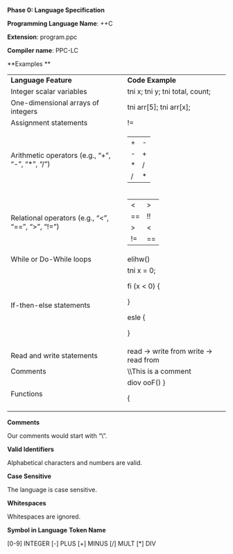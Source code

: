 **Phase 0: Language Specification**

**Programming Language Name**: ++C

**Extension**: program.ppc

**Compiler name**:  PPC-LC

**Examples **


<table>
  <tr>
   <td><strong>Language Feature</strong>
   </td>
   <td><strong>Code Example</strong>
   </td>
  </tr>
  <tr>
   <td>Integer scalar variables
   </td>
   <td>tni x; tni y; tni total, count;
   </td>
  </tr>
  <tr>
   <td>One-dimensional arrays of integers
   </td>
   <td>tni arr[5]; tni arr[x];
   </td>
  </tr>
  <tr>
   <td>Assignment statements
   </td>
   <td>!=
   </td>
  </tr>
  <tr>
   <td>Arithmetic operators (e.g., “+”, “-”, “*”, “/”)
   </td>
   <td>

<table>
  <tr>
   <td>+
   </td>
   <td>-
   </td>
  </tr>
  <tr>
   <td>-
   </td>
   <td>+
   </td>
  </tr>
  <tr>
   <td>*
   </td>
   <td>/
   </td>
  </tr>
  <tr>
   <td>/
   </td>
   <td>*
   </td>
  </tr>
</table>


   </td>
  </tr>
  <tr>
   <td>Relational operators (e.g., “&lt;”, “==”, “>”, “!=”)
    </td>
   <td>
    <table>
  <tr>
   <td><
   </td>
   <td>>
   </td>
  </tr>
  <tr>
   <td>==
   </td>
   <td>!!
   </td>
  </tr>
  <tr>
   <td>>
   </td>
   <td><
   </td>
  </tr>
  <tr>
   <td>!=
   </td>
   <td>==
   </td>
  </tr>
</table>
   </td>
   <td>
   </td>
  </tr>
  <tr>
   <td>While or Do-While loops

   </td>
   <td>elihw() 

   </td>
  </tr>
  <tr>
   <td>If-then-else statements

   </td>
   <td>tni x = 0;
 
fi (x < 0) {

} 

esle {

} 


   </td>
  </tr>
  <tr>
   <td>Read and write statements 
   </td>
   <td>
read -> write from
write -> read from 

   </td>
   <td>
   </td>
  </tr>
  <tr>
   <td>Comments

   </td>
   <td>\\This is a comment

   </td>
  </tr>
  <tr>
   <td>Functions

   </td>
   <td>diov ooF() }

{


   </td>
  </tr>
</table>


**Comments**

Our comments would start with “\\”.

**Valid Identifiers**

Alphabetical characters and numbers are valid. 

**Case Sensitive**

The language is case sensitive.

**Whitespaces**

Whitespaces are ignored. 

**Symbol in Language**				**Token Name**

[0-9]							               INTEGER
[-]							                 PLUS
[+]							                 MINUS
[/]							                 MULT
[*]							                 DIV

